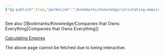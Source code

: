 ```yaml
---
{"dg-publish":true,"permalink":"/bookmarks/knowledge/calculating-empires/","tags":["money"]}
---
```



See also [[Bookmarks/Knowledge/Companies that Owns Everything\|Companies that Owns Everything]]

[Calculating Empires](https://calculatingempires.net)

The above page cannot be fetched due to being interactive.
